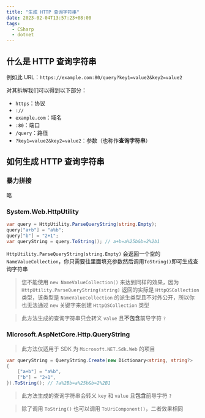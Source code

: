 ```yaml
---
title: "生成 HTTP 查询字符串"
date: 2023-02-04T13:57:23+08:00
tags:
  - CSharp
  - dotnet
---
```


## 什么是 HTTP 查询字符串

例如此 URL：`https://example.com:80/query?key1=value2&key2=value2`

对其拆解我们可以得到以下部分：

- `https`：协议
- `://`
- `example.com`：域名
- `:80`：端口
- `/query`：路径
- `?key1=value2&key2=value2`：参数（也称作**查询字符串**）

## 如何生成 HTTP 查询字符串

### 暴力拼接

略

### System.Web.HttpUtility

```csharp
var query = HttpUtility.ParseQueryString(string.Empty);
query["a+b"] = "a%b";
query["b"] = "2+1";
var queryString = query.ToString(); // a+b=a%25b&b=2%2b1
```

`HttpUtility.ParseQueryString(string.Empty)` 会返回一个空的`NameValueCollection`，你只需要往里面填充参数然后调用`ToString()`即可生成查询字符串

> 您不能使用 `new NameValueCollection()` 来达到同样的效果，因为 `HttpUtility.ParseQueryString(string)` 返回的实际是 `HttpQSCollection` 类型，该类型是 `NameValueCollection` 的派生类型且不对外公开，所以你也无法通过 `new` 关键字来创建 `HttpQSCollection` 类型

> 此方法生成的查询字符串只会转义 `value` 且**不包含**前导字符 `?`

### Microsoft.AspNetCore.Http.QueryString

> 此方法仅适用于 SDK 为 `Microsoft.NET.Sdk.Web` 的项目

```csharp
var queryString = QueryString.Create(new Dictionary<string, string?>
{
    ["a+b"] = "a%b",
    ["b"] = "2+1",
}).ToString(); // ?a%2Bb=a%25b&b=2%2B1
```

> 此方法生成的查询字符串会转义 `key` 和 `value` 且**包含**前导字符 `?`

> 除了调用 `ToString()` 也可以调用 `ToUriComponent()`，二者效果相同
